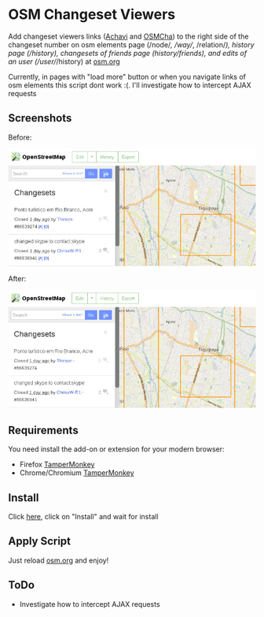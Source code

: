 
# OSM Changeset Viewers

Add changeset viewers links ([Achavi](https://wiki.openstreetmap.org/wiki/Achavi)
and [OSMCha](https://wiki.openstreetmap.org/wiki/OSMCha)) to the right side of the
changeset number on osm elements page (/node/*, /way/*, /relation/*), history page
(/history), changesets of friends page (history/friends), and edits of an user
(/user/*/history) at [osm.org](htttps://openstreetmap.org)

Currently, in pages with "load more" button or when you navigate links of osm
elements this script dont work :(. I'll investigate how to intercept AJAX requests

## Screenshots

Before:

![before](https://raw.githubusercontent.com/51114u9/osm-changeset-viewers/master/osm-changeset-viewers_before.jpg)

After:

![after](https://raw.githubusercontent.com/51114u9/osm-changeset-viewers/master/osm-changeset-viewers_after.jpg)

## Requirements

You need install the add-on or extension for your modern browser:

* Firefox [TamperMonkey](https://addons.mozilla.org/firefox/addon/tampermonkey/)
* Chrome/Chromium [TamperMonkey](https://chrome.google.com/webstore/detail/tampermonkey/dhdgffkkebhmkfjojejmpbldmpobfkfo)

## Install

Click [here](https://raw.githubusercontent.com/51114u9/osm-changeset-viewers/master/OSM-Changeset-Viewers.user.js),
click on "Install" and wait for install

## Apply Script

Just reload [osm.org](https://openstreetmap.org/) and enjoy!

## ToDo

* Investigate how to intercept AJAX requests
